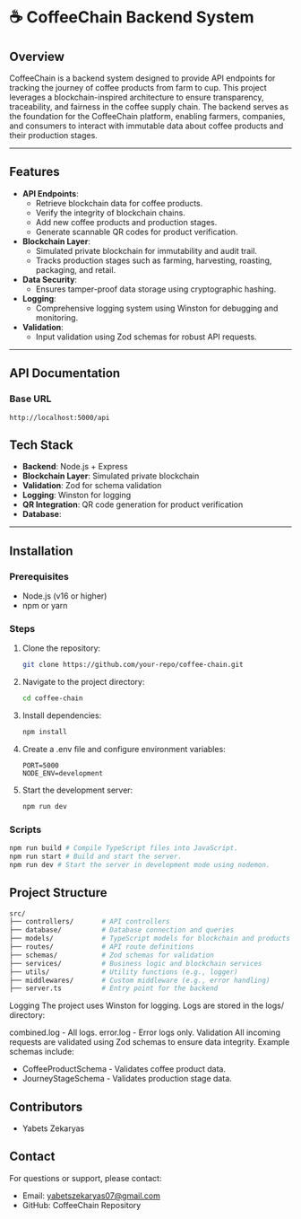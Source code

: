 # ☕️ CoffeeChain Backend System

## Overview

CoffeeChain is a backend system designed to provide API endpoints for tracking the journey of coffee products from farm to cup. This project leverages a blockchain-inspired architecture to ensure transparency, traceability, and fairness in the coffee supply chain. The backend serves as the foundation for the CoffeeChain platform, enabling farmers, companies, and consumers to interact with immutable data about coffee products and their production stages.

---

## Features

- **API Endpoints**:
  - Retrieve blockchain data for coffee products.
  - Verify the integrity of blockchain chains.
  - Add new coffee products and production stages.
  - Generate scannable QR codes for product verification.
- **Blockchain Layer**:
  - Simulated private blockchain for immutability and audit trail.
  - Tracks production stages such as farming, harvesting, roasting, packaging, and retail.
- **Data Security**:
  - Ensures tamper-proof data storage using cryptographic hashing.
- **Logging**:
  - Comprehensive logging system using Winston for debugging and monitoring.
- **Validation**:
  - Input validation using Zod schemas for robust API requests.

---

## API Documentation

### Base URL
`http://localhost:5000/api`


## Tech Stack

- **Backend**: Node.js + Express
- **Blockchain Layer**: Simulated private blockchain
- **Validation**: Zod for schema validation
- **Logging**: Winston for logging
- **QR Integration**: QR code generation for product verification
- **Database**: 

---

## Installation

### Prerequisites
- Node.js (v16 or higher)
- npm or yarn

### Steps
1. Clone the repository:
   ```bash
   git clone https://github.com/your-repo/coffee-chain.git
   ```
2. Navigate to the project directory:
    ```bash
    cd coffee-chain
    ```
3. Install dependencies:
    ```bash
    npm install
    ```
4. Create a .env file and configure environment variables:
    ```
    PORT=5000
    NODE_ENV=development
    ```
5. Start the development server:
    ```bash
    npm run dev
    ```

### Scripts
```bash
npm run build # Compile TypeScript files into JavaScript.
npm run start # Build and start the server.
npm run dev # Start the server in development mode using nodemon.
```
## Project Structure
```bash
src/
├── controllers/       # API controllers
├── database/          # Database connection and queries
├── models/            # TypeScript models for blockchain and products
├── routes/            # API route definitions
├── schemas/           # Zod schemas for validation
├── services/          # Business logic and blockchain services
├── utils/             # Utility functions (e.g., logger)
├── middlewares/       # Custom middleware (e.g., error handling)
├── server.ts          # Entry point for the backend
```
Logging
The project uses Winston for logging. Logs are stored in the logs/ directory:

combined.log - All logs.
error.log - Error logs only.
Validation
All incoming requests are validated using Zod schemas to ensure data integrity. Example schemas include:

* CoffeeProductSchema - Validates coffee product data.
* JourneyStageSchema - Validates production stage data.
  

## Contributors
* Yabets Zekaryas 

## Contact
For questions or support, please contact:

* Email: yabetszekaryas07@gmail.com
* GitHub: CoffeeChain Repository